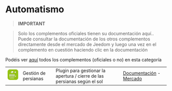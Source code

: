 
# Automatismo


>**IMPORTANT**

>Solo los complementos oficiales tienen su documentación aquí.. Puede consultar la documentación de los otros complementos directamente desde el mercado de Jeedom y luego una vez en el complemento en cuestión haciendo clic en la documentación


Podéis ver [aquí](https://market.jeedom.com/index.php?v=d&p=market&type=plugin&categorie=automatisation) todos los complementos (oficiales o no) en esta categoría

| | | | |
|--- | --- | --- | ---|
|<img src="sunshutter/sunshutter_icon.png" width="100" />|Gestión de persianas|Plugin para gestionar la apertura / cierre de las persianas según el sol|[Documentación](sunshutter/index.md) - [Mercado](https://market.jeedom.com/index.php?v=d&p=market_display&id=3793)|
